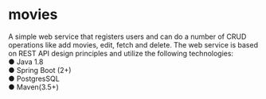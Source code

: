 # movies
A simple web service that registers users and can do a number of CRUD operations like add movies, edit, fetch and delete. The web service is based on REST API design principles and utilize the following technologies:  
● Java 1.8  
● Spring Boot (2+)  
● PostgresSQL  
● Maven(3.5+) 
